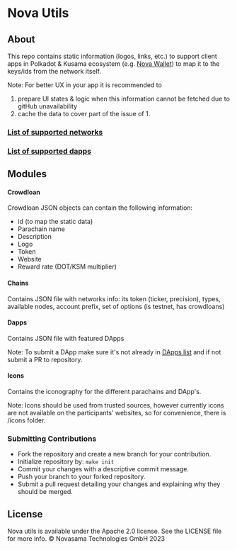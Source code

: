 # Nova Utils

## About
This repo contains static information (logos, links, etc.) to support client apps in Polkadot & Kusama ecosystem (e.g. [Nova Wallet]) to map it to the keys/ids from the network itself.

Note: For better UX in your app it is recommended to
1. prepare UI states & logic when this information cannot be fetched due to gitHub unavailability
2. cache the data to cover part of the issue of 1.

### [List of supported networks](https://github.com/novasamatech/nova-utils/tree/master/chains#supported-networks--assets-data)
### [List of supported dapps](https://github.com/novasamatech/nova-utils/tree/master/dapps#list-of-supported-dapps)

## Modules
#### Crowdloan
Crowdloan JSON objects can contain the following information:
* id (to map the static data)
* Parachain name
* Description
* Logo
* Token
* Website
* Reward rate (DOT/KSM multiplier)

#### Chains
Contains JSON file with networks info: its token (ticker, precision), types, available nodes, account prefix, set of options (is testnet, has crowdloans)

#### Dapps
Contains JSON file with featured DApps

Note: To submit a DApp make sure it's not already in [DApps list](https://github.com/novasamatech/nova-utils/tree/master/dapps#list-of-supported-networks) and if not submit a PR to repository.

#### Icons
Contains the iconography for the different parachains and DApp's.

Note: Icons should be used from trusted sources, however currently icons are not available on the participants' websites, so for convenience, there is /icons folder.

[Nova Wallet]: https://t.me/novawallet

### Submitting Contributions

- Fork the repository and create a new branch for your contribution.
- Initialize repository by: `make init`
- Commit your changes with a descriptive commit message.
- Push your branch to your forked repository.
- Submit a pull request detailing your changes and explaining why they should be merged.

## License
Nova utils is available under the Apache 2.0 license. See the LICENSE file for more info.
© Novasama Technologies GmbH 2023